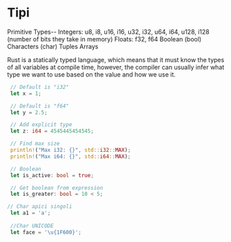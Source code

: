 # Tipi

Primitive Types--
Integers: u8, i8, u16, i16, u32, i32, u64, i64, u128, i128 (number of bits they take in memory)
Floats: f32, f64
Boolean (bool)
Characters (char)
Tuples
Arrays

Rust is a statically typed language, which means that it must know the types of all variables at compile time, however, the compiler can usually infer what type we want to use based on the value and how we use it.

```rust
 // Default is "i32"
 let x = 1;

 // Default is "f64"
 let y = 2.5;

 // Add explicit type
 let z: i64 = 4545445454545;

 // Find max size
 println!("Max i32: {}", std::i32::MAX);
 println!("Max i64: {}", std::i64::MAX);

 // Boolean
 let is_active: bool = true;

 // Get boolean from expression
 let is_greater: bool = 10 < 5;

// Char apici singoli
 let a1 = 'a';
 
 //Char UNICODE
 let face = '\u{1F600}';
 ```
